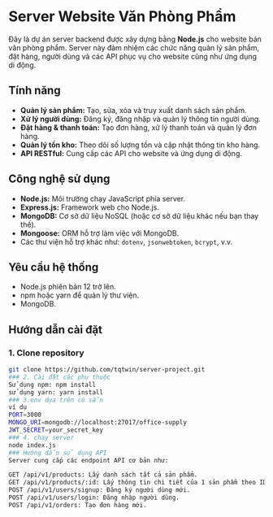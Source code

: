 # Server Website Văn Phòng Phẩm

Đây là dự án server backend được xây dựng bằng **Node.js** cho website bán văn phòng phẩm. Server này đảm nhiệm các chức năng quản lý sản phẩm, đặt hàng, người dùng và các API phục vụ cho website cũng như ứng dụng di động.

## Tính năng

- **Quản lý sản phẩm:** Tạo, sửa, xóa và truy xuất danh sách sản phẩm.
- **Xử lý người dùng:** Đăng ký, đăng nhập và quản lý thông tin người dùng.
- **Đặt hàng & thanh toán:** Tạo đơn hàng, xử lý thanh toán và quản lý đơn hàng.
- **Quản lý tồn kho:** Theo dõi số lượng tồn và cập nhật thông tin kho hàng.
- **API RESTful:** Cung cấp các API cho website và ứng dụng di động.

## Công nghệ sử dụng

- **Node.js:** Môi trường chạy JavaScript phía server.
- **Express.js:** Framework web cho Node.js.
- **MongoDB:** Cơ sở dữ liệu NoSQL (hoặc cơ sở dữ liệu khác nếu bạn thay thế).
- **Mongoose:** ORM hỗ trợ làm việc với MongoDB.
- Các thư viện hỗ trợ khác như: `dotenv`, `jsonwebtoken`, `bcrypt`, v.v.

## Yêu cầu hệ thống

- Node.js phiên bản 12 trở lên.
- npm hoặc yarn để quản lý thư viện.
- MongoDB.

## Hướng dẫn cài đặt

### 1. Clone repository

```bash
git clone https://github.com/tqtwin/server-project.git
### 2. Cài đặt các phụ thuộc
Sử dụng npm: npm install
sử dụng yarn: yarn install
### 3.env dựa trên có sẵn
ví dụ 
PORT=3000
MONGO_URI=mongodb://localhost:27017/office-supply
JWT_SECRET=your_secret_key
### 4. chạy server
node index.js
### Hướng dẫn sử dụng API
Server cung cấp các endpoint API cơ bản như:

GET /api/v1/products: Lấy danh sách tất cả sản phẩm.
GET /api/v1/products/:id: Lấy thông tin chi tiết của 1 sản phẩm theo ID.
POST /api/v1/users/signup: Đăng ký người dùng mới.
POST /api/v1/users/login: Đăng nhập người dùng.
POST /api/v1/orders: Tạo đơn hàng mới.
